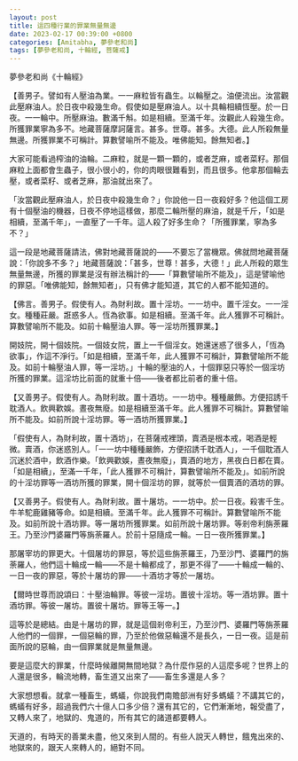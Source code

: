 ```yaml
---
layout: post
title: 這四種行業的罪業無量無邊
date: 2023-02-17 00:39:00 +0800
categories: [Amitabha, 夢參老和尚]
tags: [夢參老和尚, 十輪經, 菩薩戒]
---
```

夢參老和尚《十輪經》

【善男子。譬如有人壓油為業。一一麻粒皆有蟲生。以輪壓之。油便流出。汝當觀此壓麻油人。於日夜中殺幾生命。假使如是壓麻油人。以十具輪相續恆壓。於一日夜。一一輪中。所壓麻油。數滿千斛。如是相續。至滿千年。汝觀此人殺幾生命。所獲罪業寧為多不。地藏菩薩摩訶薩言。甚多。世尊。甚多。大德。此人所殺無量無邊。所獲罪業不可稱計。算數譬喻所不能及。唯佛能知。餘無知者。】

大家可能看過榨油的油輪。二麻粒，就是一顆一顆的，或者芝麻，或者菜籽。那個麻粒上面都會生蟲子，很小很小的，你的肉眼很難看到，而且很多。他拿那個輪去壓，或者菜籽、或者芝麻，那油就出來了。

「汝當觀此壓麻油人，於日夜中殺幾生命？」你說他一日一夜殺好多？他這個工房有十個壓油的機器，日夜不停地這樣做，那麼二輪所壓的麻油，就是千斤，「如是相續，至滿千年」，一直壓了一千年。這人殺了好多生命？「所獲罪業，寧為多不？」

這一段是地藏菩薩請法，佛對地藏菩薩說的——不要忘了當機眾。佛就問地藏菩薩說：「你說多不多？」地藏菩薩說：「甚多，世尊！甚多，大德！」此人所殺的眾生無量無邊，所獲的罪業是沒有辦法稱計的——「算數譬喻所不能及」，這是譬喻他的罪惡。「唯佛能知，餘無知者」，只有佛才能知道，其它的人都不能知道的。

【佛言。善男子。假使有人。為財利故。置十淫坊。一一坊中。置千淫女。一一淫女。種種莊嚴。誑惑多人。恆為欲事。如是相續。至滿千年。此人獲罪不可稱計。算數譬喻所不能及。如前十輪壓油人罪。等一淫坊所獲罪業。】

開妓院，開十個妓院。一個妓女院，置上一千個淫女。她還迷惑了很多人，「恆為欲事」，作這不淨行。「如是相續，至滿千年，此人獲罪不可稱計，算數譬喻所不能及。如前十輪壓油人罪，等一淫坊。」十輪的壓油的人，十個罪惡只等於一個淫坊所獲的罪業。這淫坊比前面的就重十倍——後者都比前者的重十倍。

【又善男子。假使有人。為財利故。置十酒坊。一一坊中。種種嚴飾。方便招誘千耽酒人。飲興歡娛。晝夜無廢。如是相續至滿千年。此人獲罪不可稱計。算數譬喻所不能及。如前所說十淫坊罪。等一酒坊所獲罪業。】

「假使有人，為財利故，置十酒坊」，在菩薩戒裡頭，賣酒是根本戒，喝酒是輕微。賣酒，你迷惑別人。「一一坊中種種嚴飾，方便招誘千耽酒人」，一千個耽酒人沉迷於酒中，飲酒作樂。「飲興歡娛，晝夜無廢」，賣酒的地方，黑夜白日都在賣。「如是相續」，至滿一千年，「此人獲罪不可稱計，算數譬喻所不能及」。如前所說的十淫坊罪等一酒坊所獲的罪業，開十個淫坊的罪，就等於一個賣酒的酒坊的罪。

【又善男子。假使有人。為財利故。置十屠坊。一一坊中。於一日夜。殺害千生。牛羊駝鹿雞豬等命。如是相續。至滿千年。此人獲罪不可稱計。算數譬喻所不能及。如前所說十酒坊罪。等一屠坊所獲罪業。如前所說十屠坊罪。等剎帝利旃荼羅王。乃至沙門婆羅門等旃荼羅人。於前十惡隨成一輪。一日一夜所獲罪業。】

那屠宰坊的罪更大。十個屠坊的罪惡，等於這些旃荼羅王，乃至沙門、婆羅門的旃荼羅人，他們這十輪成一輪——不是十輪都成了，那更不得了——十輪成一輪的、一日一夜的罪惡，等於十屠坊的罪——十酒坊才等於一屠坊。

【爾時世尊而說頌曰：十壓油輪罪。等彼一淫坊。置彼十淫坊。等一酒坊罪。置十酒坊罪。等彼一屠坊。置彼十屠坊。罪等王等一。】

這等於是總結。由是十屠坊的罪，就是這個剎帝利王，乃至沙門、婆羅門等旃荼羅人他們的一個罪，一個惡輪的罪，乃至於他做惡輪還不是長久，一日一夜。這是前面所說的惡輪，由一個罪業就是無量無邊。

要是這麼大的罪業，什麼時候離開無間地獄？為什麼作惡的人這麼多呢？世界上的人還是很多，輪流地轉，畜生道又出來了——畜生多還是人多？

大家想想看。就拿一種畜生，螞蟻，你說我們南贍部洲有好多螞蟻？不講其它的，螞蟻有好多，超過我們六十億人口多少倍？還有其它的，它們漸漸地，報受盡了，又轉人來了，地獄的、鬼道的，所有其它的諸道都要轉人。

天道的，有時天的善業未盡，他又來到人間的。有些人說天人轉世，餓鬼出來的、地獄來的，跟天人來轉人的，絕對不同。